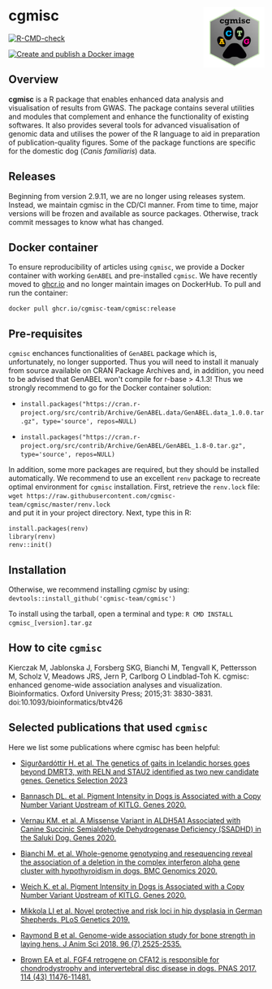 <!-- badges: start -->

# cgmisc <img src="assets/cgmisc_logo_small.png" align="right" width="120" />
[![R-CMD-check](https://github.com/cgmisc-team/cgmisc/actions/workflows/R-CMD-check.yaml/badge.svg?branch=master)](https://github.com/cgmisc-team/cgmisc/actions/workflows/R-CMD-check.yaml)
<!-- [![Coverage status](https://codecov.io/gh/cgmisc-team/cgmisc/branch/master/graph/badge.svg)](https://codecov.io/gh/cgmisc-team/cgmisc?branch=master) -->
[![Create and publish a Docker image](https://github.com/cgmisc-team/cgmisc/actions/workflows/main.yml/badge.svg?branch=master)](https://github.com/cgmisc-team/cgmisc/actions/workflows/main.yml)
<!-- badges: end -->

## Overview

**cgmisc** is a R package that enables enhanced data analysis and visualisation of results from GWAS. The package contains several utilities and modules that complement and enhance the functionality of existing softwares. It also provides several tools for advanced visualisation of genomic data and utilises the power of the R language to aid in preparation of publication-quality figures. Some of the package functions are specific for the domestic dog (*Canis familiaris*) data.

## Releases
Beginning from version 2.9.11, we are no longer using releases system. Instead, we maintain cgmisc in the CD/CI manner. From time to time, major versions will be frozen and available as source packages. Otherwise, track commit messages to know what has changed.

## Docker container
To ensure reproducibility of articles using `cgmisc`, we provide a Docker container with working `GenABEL` and pre-installed `cgmisc`.
We have recently moved to [ghcr.io](https://github.com/orgs/cgmisc-team/packages?repo_name=cgmisc) and no longer maintain images on 
DockerHub. To pull and run the container:

```
docker pull ghcr.io/cgmisc-team/cgmisc:release
```

## Pre-requisites
`cgmisc` enchances functionalities of `GenABEL` package which is, unfortunately, no longer supported. Thus you will need to install it manualy from source available on CRAN Package Archives and, in addition, you need to be advised that GenABEL won't compile for r-base > 4.1.3! Thus we strongly recommend to go for the Docker container solution:

*  `install.packages("https://cran.r-project.org/src/contrib/Archive/GenABEL.data/GenABEL.data_1.0.0.tar.gz", type='source', repos=NULL)`  

*  `install.packages("https://cran.r-project.org/src/contrib/Archive/GenABEL/GenABEL_1.8-0.tar.gz", type='source', repos=NULL)`  

In addition, some more packages are required, but they should be installed automatically.
We recommend to use an excellent `renv` package to recreate optimal environment for `cgmisc` installation. First, retrieve the `renv.lock` file:  
```wget https://raw.githubusercontent.com/cgmisc-team/cgmisc/master/renv.lock```  
and put it in your project directory. Next, type this in R:
```
install.packages(renv)
library(renv)
renv::init()
```

## Installation 
Otherwise, we recommend installing *cgmisc* by using:
`devtools::install_github('cgmisc-team/cgmisc')`

To install using the tarball, open a terminal and type: 
`R CMD INSTALL cgmisc_[version].tar.gz`

## How to cite `cgmisc`
Kierczak M, Jablonska J, Forsberg SKG, Bianchi M, Tengvall K, Pettersson M, Scholz V, Meadows JRS, Jern P, Carlborg O Lindblad-Toh K. cgmisc: enhanced genome-wide association analyses and visualization. Bioinformatics. Oxford University Press; 2015;31: 3830-3831. 
doi:10.1093/bioinformatics/btv426

## Selected publications that used `cgmisc`

Here we list some publications where cgmisc has been helpful:
* [Sigurðardóttir H. et al. The genetics of gaits in Icelandic horses goes beyond DMRT3, with RELN and STAU2 identified as two new candidate genes. Genetics Selection 2023](https://link.springer.com/article/10.1186/s12711-023-00863-6)

* [Bannasch DL. et al. Pigment Intensity in Dogs is Associated with a Copy Number Variant Upstream of KITLG. Genes 2020.](https://www.mdpi.com/2073-4425/11/1/75)
  
* [Vernau KM. et al. A Missense Variant in ALDH5A1 Associated with Canine Succinic Semialdehyde Dehydrogenase Deficiency (SSADHD) in the Saluki Dog. Genes 2020.](https://www.mdpi.com/2073-4425/11/9/1033)
  
* [Bianchi M. et al. Whole-genome genotyping and resequencing reveal the association of a deletion in the complex interferon alpha gene cluster with hypothyroidism in dogs. BMC Genomics 2020.](https://bmcgenomics.biomedcentral.com/articles/10.1186/s12864-020-6700-3)

* [Weich K. et al. Pigment Intensity in Dogs is Associated with a Copy Number Variant Upstream of KITLG. Genes 2020.](https://doi.org/10.3390/genes11010075)

* [Mikkola LI et al. Novel protective and risk loci in hip dysplasia in German Shepherds. PLoS Genetics 2019.](https://doi.org/10.1371/journal.pgen.1008197)

* [Raymond B et al. Genome-wide association study for bone strength in laying hens. J Anim Sci 2018. 96 (7) 2525-2535.](https://doi.org/10.1093/jas/sky157)

* [Brown EA et al. FGF4 retrogene on CFA12 is responsible for chondrodystrophy and intervertebral disc disease in dogs. PNAS 2017. 114 (43) 11476-11481.](https://doi.org/10.1073/pnas.1709082114)

